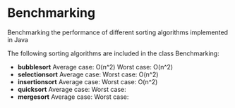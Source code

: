 # Benchmarking
Benchmarking the performance of different sorting algorithms implemented in Java

The following sorting algorithms are included in the class Benchmarking:
- **bubblesort**            Average case: O(n^2)  Worst case: O(n^2)
- **selectionsort**         Average case:  Worst case:  O(n^2)
- **insertionsort**         Average case:  Worst case:  O(n^2)
- **quicksort**             Average case:  Worst case:
- **mergesort**             Average case:  Worst case:
